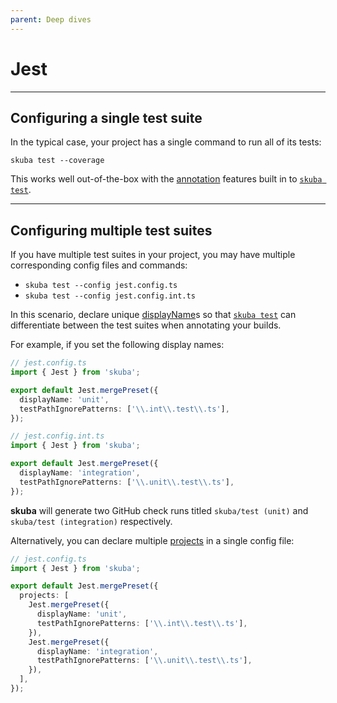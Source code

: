 ```yaml
---
parent: Deep dives
---
```


# Jest

---

## Configuring a single test suite

In the typical case, your project has a single command to run all of its tests:

```console
skuba test --coverage
```

This works well out-of-the-box with the [annotation] features built in to [`skuba test`].

---

## Configuring multiple test suites

If you have multiple test suites in your project,
you may have multiple corresponding config files and commands:

- `skuba test --config jest.config.ts`
- `skuba test --config jest.config.int.ts`

In this scenario, declare unique [displayName]s so that [`skuba test`] can differentiate between the test suites when annotating your builds.

For example, if you set the following display names:

```typescript
// jest.config.ts
import { Jest } from 'skuba';

export default Jest.mergePreset({
  displayName: 'unit',
  testPathIgnorePatterns: ['\\.int\\.test\\.ts'],
});
```

```typescript
// jest.config.int.ts
import { Jest } from 'skuba';

export default Jest.mergePreset({
  displayName: 'integration',
  testPathIgnorePatterns: ['\\.unit\\.test\\.ts'],
});
```

**skuba** will generate two GitHub check runs titled `skuba/test (unit)` and `skuba/test (integration)` respectively.

Alternatively, you can declare multiple [projects] in a single config file:

```typescript
// jest.config.ts
import { Jest } from 'skuba';

export default Jest.mergePreset({
  projects: [
    Jest.mergePreset({
      displayName: 'unit',
      testPathIgnorePatterns: ['\\.int\\.test\\.ts'],
    }),
    Jest.mergePreset({
      displayName: 'integration',
      testPathIgnorePatterns: ['\\.unit\\.test\\.ts'],
    }),
  ],
});
```

[`skuba test`]: ../cli/test.md
[annotation]: ../cli/test.md#annotations
[displayname]: https://jestjs.io/docs/configuration#displayname-string-object
[projects]: https://jestjs.io/docs/configuration#projects-arraystring--projectconfig
